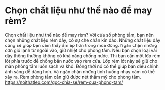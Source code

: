 # Chọn chất liệu như thế nào để may rèm?
Chọn chất liệu như thế nào để may rèm? Với cửa sổ phòng tắm, bạn nên chọn những chất liệu rèm dầy, có sự che chắn kín đáo. Những chất liệu dày cũng sẽ giúp bạn cảm thấy ấm áp hơn trong mùa đông. Ngăn chặn những cơn gió lạnh từ ngoài vào, giữ nhiệt cho phòng tắm.  Nếu bạn chọn loại vải dày thông thường không có khả năng chống nước. Thì bạn cần một lớp rèm lót phía trước để chống bắn nước vào rèm cửa. Lớp rèm lót này sẽ giữ cho màn phòng tắm luôn sạch và khô. Đồng thời nó có thể giúp bạn điều chỉnh ánh sáng dễ dàng hơn. Và ngăn chặn những tình huống nhạy cảm có thể xảy ra. Rèm phòng tắm cần giữ được nét thẩm mỹ cho phòng tắm.
https://noithatleo.com/goc-chia-se/rem-cua-phong-tam/
